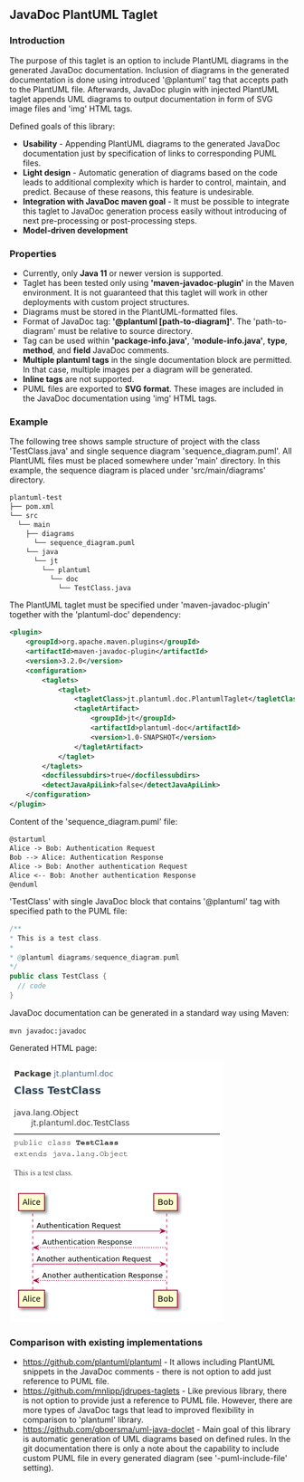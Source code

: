 ## JavaDoc PlantUML Taglet

### Introduction

The purpose of this taglet is an option to include PlantUML diagrams in the generated JavaDoc documentation. Inclusion
of diagrams in the generated documentation is done using introduced '@plantuml' tag that accepts path to the PlantUML
file. Afterwards, JavaDoc plugin with injected PlantUML taglet appends UML diagrams to output documentation in form
of SVG image files and 'img' HTML tags.

Defined goals of this library:
* **Usability** - Appending PlantUML diagrams to the generated JavaDoc documentation just by specification of links
  to corresponding PUML files.
* **Light design** - Automatic generation of diagrams based on the code leads to additional complexity which is harder
  to control, maintain, and predict. Because of these reasons, this feature is undesirable.
* **Integration with JavaDoc maven goal** - It must be possible to integrate this taglet to JavaDoc generation process
  easily without introducing of next pre-processing or post-processing steps.
* **Model-driven development**

### Properties

* Currently, only **Java 11** or newer version is supported.
* Taglet has been tested only using **'maven-javadoc-plugin'** in the Maven environment. It is not guaranteed that this
  taglet will work in other deployments with custom project structures.
* Diagrams must be stored in the PlantUML-formatted files.
* Format of JavaDoc tag: **'@plantuml [path-to-diagram]'**. The 'path-to-diagram' must be relative to source directory.
* Tag can be used within **'package-info.java'**, **'module-info.java'**, **type**, **method**, and **field**
  JavaDoc comments.
* **Multiple plantuml tags** in the single documentation block are permitted. In that case, multiple images
  per a diagram will be generated.
* **Inline tags** are not supported.
* PUML files are exported to **SVG format**. These images are included in the JavaDoc documentation using 'img'
  HTML tags.

### Example

The following tree shows sample structure of project with the class 'TestClass.java' and single sequence diagram
'sequence_diagram.puml'. All PlantUML files must be placed somewhere under 'main' directory. In this example,
the sequence diagram is placed under 'src/main/diagrams' directory.

```
plantuml-test
├── pom.xml
└── src
  └── main
    ├── diagrams
      └── sequence_diagram.puml
    └── java
      └── jt
        └── plantuml
          └── doc
            └── TestClass.java
```

The PlantUML taglet must be specified under 'maven-javadoc-plugin' together with the 'plantuml-doc' dependency:

``` xml
<plugin>
    <groupId>org.apache.maven.plugins</groupId>
    <artifactId>maven-javadoc-plugin</artifactId>
    <version>3.2.0</version>
    <configuration>
        <taglets>
            <taglet>
                <tagletClass>jt.plantuml.doc.PlantumlTaglet</tagletClass>
                <tagletArtifact>
                    <groupId>jt</groupId>
                    <artifactId>plantuml-doc</artifactId>
                    <version>1.0-SNAPSHOT</version>
                </tagletArtifact>
            </taglet>
        </taglets>
        <docfilessubdirs>true</docfilessubdirs>
        <detectJavaApiLink>false</detectJavaApiLink>
    </configuration>
</plugin>
```

Content of the 'sequence_diagram.puml' file:

``` puml
@startuml
Alice -> Bob: Authentication Request
Bob --> Alice: Authentication Response
Alice -> Bob: Another authentication Request
Alice <-- Bob: Another authentication Response
@enduml
```

'TestClass' with single JavaDoc block that contains '@plantuml' tag with specified path to the PUML file:

``` java
/**
* This is a test class.
*
* @plantuml diagrams/sequence_diagram.puml
*/
public class TestClass {
  // code
}
```

JavaDoc documentation can be generated in a standard way using Maven:

`mvn javadoc:javadoc`

Generated HTML page:

![generated documentation](doc/sample_doc.png)

### Comparison with existing implementations

* https://github.com/plantuml/plantuml - It allows including PlantUML snippets in the JavaDoc comments - there is not
  option to add just reference to PUML file.
* https://github.com/mnlipp/jdrupes-taglets - Like previous library, there is not option to provide just a reference
  to PUML file. However, there are more types of JavaDoc tags that lead to improved flexibility in comparison
  to 'plantuml' library.
* https://github.com/gboersma/uml-java-doclet - Main goal of this library is automatic generation of UML diagrams based
  on defined rules. In the git documentation there is only a note about the capability to include custom PUML file
  in every generated diagram (see '-puml-include-file' setting).